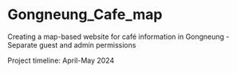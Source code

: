 # Gongneung_Cafe_map

Creating a map-based website for café information in Gongneung - Separate guest and admin permissions

Project timeline: April-May 2024
